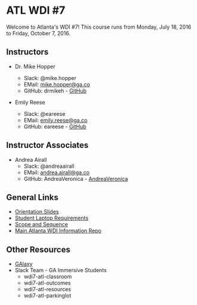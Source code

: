 # ATL WDI #7

Welcome to Atlanta's WDI #7!
This course runs from Monday, July 18, 2016 to Friday, October 7, 2016.

## Instructors

* Dr. Mike Hopper
  - Slack: @mike.hopper
  - EMail: mike.hopper@ga.co
  - GitHub: drmikeh - [GitHub](https://github.com/drmikeh)

* Emily Reese
  - Slack:  @eareese
  - EMail:  emily.reese@ga.co
  - GitHub: eareese - [GitHub](https://github.com/eareese)

## Instructor Associates

* Andrea Airall
  - Slack: @andreaairall
  - EMail: andrea.airall@ga.co
  - GitHub: AndreaVeronica - [AndreaVeronica](https://github.com/AndreaVeronica)

## General Links

* [Orientation Slides](orientation-deck.pdf)
* [Student Laptop Requirements](https://github.com/ATL-WDI-Curriculum/student-laptop-requirements-and-setup)
* [Scope and Sequence](scope-and-sequence.md)
* [Main Atlanta WDI Information Repo](https://github.com/ATL-WDI-Curriculum/wdi)

## Other Resources

* [GAlaxy](https://ga-laxy.herokuapp.com)
* Slack Team - GA Immersive Students
  * wdi7-atl-classroom
  * wdi7-atl-outcomes
  * wdi7-atl-resources
  * wdi7-atl-parkinglot
